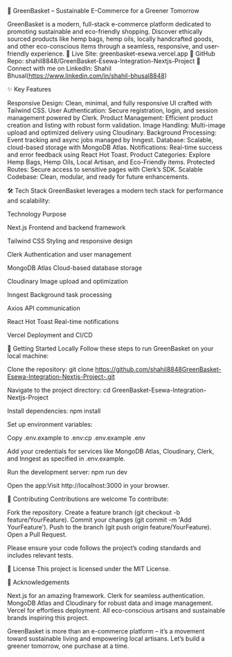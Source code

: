 🌿 GreenBasket – Sustainable E-Commerce for a Greener Tomorrow

GreenBasket is a modern, full-stack e-commerce platform dedicated to promoting sustainable and eco-friendly shopping. Discover ethically sourced products like hemp bags, hemp oils, locally handcrafted goods, and other eco-conscious items through a seamless, responsive, and user-friendly experience.
🔗 Live Site: greenbasket-esewa.vercel.app
📂 GitHub Repo: shahil8848/GreenBasket-Esewa-Integration-Nextjs-Project
👤 Connect with me on LinkedIn: Shahil Bhusal(https://www.linkedin.com/in/shahil-bhusal8848)

✨ Key Features

Responsive Design: Clean, minimal, and fully responsive UI crafted with Tailwind CSS.
User Authentication: Secure registration, login, and session management powered by Clerk.
Product Management: Efficient product creation and listing with robust form validation.
Image Handling: Multi-image upload and optimized delivery using Cloudinary.
Background Processing: Event tracking and async jobs managed by Inngest.
Database: Scalable, cloud-based storage with MongoDB Atlas.
Notifications: Real-time success and error feedback using React Hot Toast.
Product Categories: Explore Hemp Bags, Hemp Oils, Local Artisan, and Eco-Friendly items.
Protected Routes: Secure access to sensitive pages with Clerk’s SDK.
Scalable Codebase: Clean, modular, and ready for future enhancements.


🛠️ Tech Stack
GreenBasket leverages a modern tech stack for performance and scalability:



Technology
Purpose



Next.js
Frontend and backend framework


Tailwind CSS
Styling and responsive design


Clerk
Authentication and user management


MongoDB Atlas
Cloud-based database storage


Cloudinary
Image upload and optimization


Inngest
Background task processing


Axios
API communication


React Hot Toast
Real-time notifications


Vercel
Deployment and CI/CD



🚀 Getting Started Locally
Follow these steps to run GreenBasket on your local machine:

Clone the repository:
git clone https://github.com/shahil8848GreenBasket-Esewa-Integration-Nextjs-Project-.git


Navigate to the project directory:
cd GreenBasket-Esewa-Integration-Nextjs-Project


Install dependencies:
npm install


Set up environment variables:

Copy .env.example to .env:cp .env.example .env


Add your credentials for services like MongoDB Atlas, Cloudinary, Clerk, and Inngest as specified in .env.example.


Run the development server:
npm run dev


Open the app:Visit http://localhost:3000 in your browser.



🤝 Contributing
Contributions are welcome To contribute:

Fork the repository.
Create a feature branch (git checkout -b feature/YourFeature).
Commit your changes (git commit -m 'Add YourFeature').
Push to the branch (git push origin feature/YourFeature).
Open a Pull Request.

Please ensure your code follows the project’s coding standards and includes relevant tests.

📜 License
This project is licensed under the MIT License.

🙏 Acknowledgements

Next.js for an amazing framework.
Clerk for seamless authentication.
MongoDB Atlas and Cloudinary for robust data and image management.
Vercel for effortless deployment.
All eco-conscious artisans and sustainable brands inspiring this project.



GreenBasket is more than an e-commerce platform – it’s a movement toward sustainable living and empowering local artisans. Let’s build a greener tomorrow, one purchase at a time.
